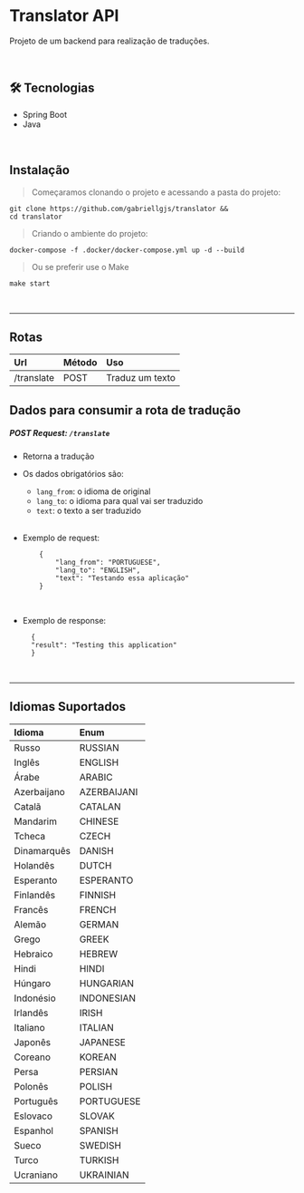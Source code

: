 # Translator API

Projeto de um backend para realização de traduções.

<br/>

## 🛠 Tecnologias

- Spring Boot
- Java

<br/>

## Instalação

> Começaramos clonando o projeto e acessando a pasta do projeto:

```
git clone https://github.com/gabriellgjs/translator &&
cd translator
```

>Criando o ambiente do projeto:

```
docker-compose -f .docker/docker-compose.yml up -d --build
```

>Ou se preferir use o Make

```
make start
```

<br/>

---
## Rotas
| Url                               | Método | Uso             |
| :---------------------------------|:-------|:----------------|
| /translate                            | POST   | Traduz um texto |

## Dados para consumir a rota de tradução

##### *POST* Request: `/translate`

- Retorna  a tradução
- Os dados obrigatórios são:
    * `lang_from`: o idioma de original
    * `lang_to`: o idioma para qual vai ser traduzido
    * `text`: o texto a ser traduzido
  
  <br/>

- Exemplo de request:

    ```
        {
            "lang_from": "PORTUGUESE",
            "lang_to": "ENGLISH",
            "text": "Testando essa aplicação"
        }
    ```

  <br/>

- Exemplo de response:
  ```
    {
    "result": "Testing this application"
    }
  ```

<br/>

---
## Idiomas Suportados
| Idioma      | Enum             |
|:------------|:-----------------|
| Russo       | RUSSIAN          |
| Inglês      | ENGLISH          |
| Árabe       | ARABIC           |
| Azerbaijano | AZERBAIJANI      |
| Catalã      | CATALAN          |
| Mandarim    | CHINESE          |
| Tcheca      | CZECH            |
| Dinamarquês | DANISH           |
| Holandês    | DUTCH            |
| Esperanto   | ESPERANTO        |
| Finlandês   | FINNISH          |
| Francês     | FRENCH           |
| Alemão      | GERMAN           |
| Grego       | GREEK            |
| Hebraico    | HEBREW           |
| Hindi       | HINDI            |
| Húngaro     | HUNGARIAN        |
| Indonésio   | INDONESIAN       |
| Irlandês    | IRISH            |
| Italiano    | ITALIAN          |
| Japonês     | JAPANESE         |
| Coreano     | KOREAN           |
| Persa       | PERSIAN          |
| Polonês     | POLISH           |
| Português   | PORTUGUESE       |
| Eslovaco    | SLOVAK           |
| Espanhol    | SPANISH          |
| Sueco       | SWEDISH          |
| Turco       | TURKISH          |
| Ucraniano   | UKRAINIAN        |


